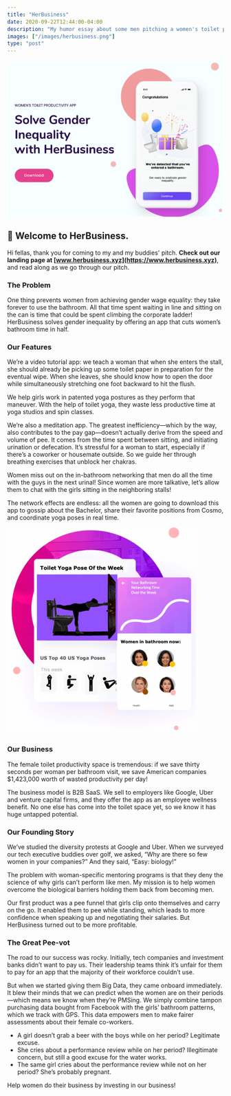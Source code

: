 ```yaml
---
title: "HerBusiness"
date: 2020-09-22T12:44:00-04:00
description: "My humor essay about some men pitching a women's toilet productivity app."
images: ["/images/herbusiness.png"]
type: "post"
---
```


![HerBusiness](/images/herbusiness.png)

## 💅 Welcome to HerBusiness.

Hi fellas, thank you for coming to my and my buddies' pitch. **Check out our landing page at [www.herbusiness.xyz](https://www.herbusiness.xyz)**, and read along as we go through our pitch.

### The Problem

One thing prevents women from achieving gender wage equality: they take forever to use the bathroom. All that time spent waiting in line and sitting on the can is time that could be spent climbing the corporate ladder! HerBusiness solves gender inequality by offering an app that cuts women’s bathroom time in half.

### Our Features

We’re a video tutorial app: we teach a woman that when she enters the stall, she should already be picking up some toilet paper in preparation for the eventual wipe. When she leaves, she should know how to open the door while simultaneously stretching one foot backward to hit the flush.

We help girls work in patented yoga postures as they perform that maneuver. With the help of toilet yoga, they waste less productive time at yoga studios and spin classes.

We’re also a meditation app. The greatest inefficiency—which by the way, also contributes to the pay gap—doesn’t actually derive from the speed and volume of pee. It comes from the time spent between sitting, and initiating urination or defecation. It’s stressful for a woman to start, especially if there’s a coworker or housemate outside. So we guide her through breathing exercises that unblock her chakras.

Women miss out on the in-bathroom networking that men do all the time with the guys in the next urinal! Since women are more talkative, let’s allow them to chat with the girls sitting in the neighboring stalls!

The network effects are endless: all the women are going to download this app to gossip about the Bachelor, share their favorite positions from Cosmo, and coordinate yoga poses in real time.

![HerBusiness Features](/images/herbusiness-best-features.png)

### Our Business

The female toilet productivity space is tremendous: if we save thirty seconds per woman per bathroom visit, we save American companies \$1,423,000 worth of wasted productivity per day!

The business model is B2B SaaS. We sell to employers like Google, Uber and venture capital firms, and they offer the app as an employee wellness benefit. No one else has come into the toilet space yet, so we know it has huge untapped potential.

### Our Founding Story

We’ve studied the diversity protests at Google and Uber. When we surveyed our tech executive buddies over golf, we asked, “Why are there so few women in your companies?” And they said, “Easy: biology!”

The problem with woman-specific mentoring programs is that they deny the science of why girls can’t perform like men. My mission is to help women overcome the biological barriers holding them back from becoming men.

Our first product was a pee funnel that girls clip onto themselves and carry on the go. It enabled them to pee while standing, which leads to more confidence when speaking up and negotiating their salaries. But HerBusiness turned out to be more profitable.

### The Great Pee-vot

The road to our success was rocky. Initially, tech companies and investment banks didn’t want to pay us. Their leadership teams think it’s unfair for them to pay for an app that the majority of their workforce couldn’t use.

But when we started giving them Big Data, they came onboard immediately. It blew their minds that we can predict when the women are on their periods—which means we know when they’re PMSing. We simply combine tampon purchasing data bought from Facebook with the girls’ bathroom patterns, which we track with GPS.
This data empowers men to make fairer assessments about their female co-workers.

- A girl doesn’t grab a beer with the boys while on her period? Legitimate excuse.
- She cries about a performance review while on her period? Illegitimate concern, but still a good excuse for the water works.
- The same girl cries about the performance review while not on her period? She’s probably pregnant.

Help women do their business by investing in our business!
